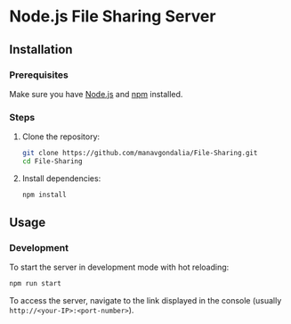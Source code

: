 # Node.js File Sharing Server

## Installation

### Prerequisites

Make sure you have [Node.js](https://nodejs.org/) and [npm](https://www.npmjs.com/) installed.

### Steps

1. Clone the repository:

   ```sh
   git clone https://github.com/manavgondalia/File-Sharing.git
   cd File-Sharing
   ```

2. Install dependencies:
   ```sh
   npm install
   ```

## Usage

### Development

To start the server in development mode with hot reloading:

```sh
npm run start
```

To access the server, navigate to the link displayed in the console (usually `http://<your-IP>:<port-number>`).
